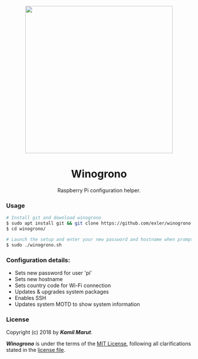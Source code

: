 <p align="center"><a href="https://github.com/EXLER/winogrono" target="_blank"><img src="https://images2.imgbox.com/f9/4a/TxVj86SE_o.png" width="400"></a></p>

<h1 align="center">Winogrono</h1>

<p align="center">Raspberry Pi configuration helper.</p>

### Usage

```bash
# Install git and download winogrono
$ sudo apt install git && git clone https://github.com/exler/winogrono
$ cd winogrono/

# Launch the setup and enter your new password and hostname when prompted
$ sudo ./winogrono.sh
```

### Configuration details:

* Sets new password for user 'pi'
* Sets new hostname
* Sets country code for Wi-Fi connection
* Updates & upgrades system packages
* Enables SSH
* Updates system MOTD to show system information

### License

Copyright (c) 2018 by ***Kamil Marut***.

***Winogrono*** is under the terms of the [MIT License](https://www.tldrlegal.com/l/mit), following all clarifications stated in the [license file](LICENSE).
